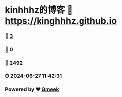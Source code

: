 # kinhhhz的博客 :link: https://kinghhhz.github.io 
### :page_facing_up: [3](https://kinghhhz.github.io/tag.html) 
### :speech_balloon: 0 
### :hibiscus: 2492 
### :alarm_clock: 2024-06-27 11:42:31 
### Powered by :heart: [Gmeek](https://github.com/Meekdai/Gmeek)
